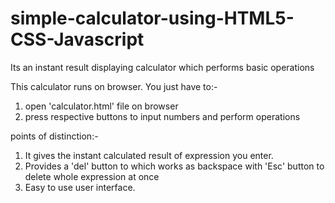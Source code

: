 # simple-calculator-using-HTML5-CSS-Javascript
Its an instant result displaying calculator which performs basic operations

This calculator runs on browser. You just have to:-
1. open 'calculator.html' file on browser
2. press respective buttons to input numbers and perform operations

points of distinction:-
1. It gives the instant calculated result of expression you enter.
2. Provides a 'del' button to which works as backspace with 'Esc' button to delete whole expression at once
3. Easy to use user interface.
